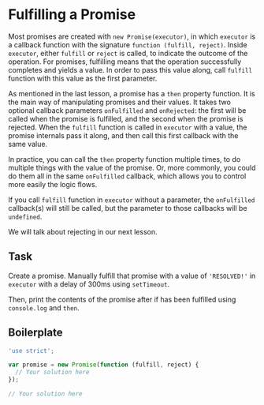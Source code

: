 # Fulfilling a Promise

Most promises are created with `new Promise(executor)`, in which `executor` is
a callback function with the signature `function (fulfill, reject)`. Inside
`executor`, either `fulfill` or `reject` is called, to indicate the outcome of
the operation. For promises, fulfilling means that the operation successfully
completes and yields a value. In order to pass this value along, call `fulfill`
function with this value as the first parameter.

As mentioned in the last lesson, a promise has a `then` property function. It
is the main way of manipulating promises and their values. It takes two
optional callback parameters `onFulfilled` and `onRejected`: the first will be
called when the promise is fulfilled, and the second when the promise is
rejected.  When the `fulfill` function is called in `executor` with a value,
the promise internals pass it along, and then call this first callback with the
same value.

In practice, you can call the `then` property function multiple times, to do
multiple things with the value of the promise. Or, more commonly, you could do
them all in the same `onFulfilled` callback, which allows you to control more
easily the logic flows.

If you call `fulfill` function in `executor` without a parameter, the
`onFulfilled` callback(s) will still be called, but the parameter to those
callbacks will be `undefined`.

We will talk about rejecting in our next lesson.

## Task

Create a promise. Manually fulfill that promise with a value of `'RESOLVED!'`
in `executor` with a delay of 300ms using `setTimeout`.

Then, print the contents of the promise after if has been fulfilled using
`console.log` and `then`.

## Boilerplate

```js
'use strict';

var promise = new Promise(function (fulfill, reject) {
  // Your solution here
});

// Your solution here
```
